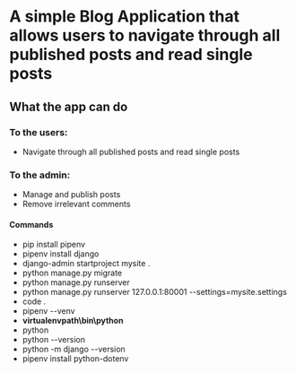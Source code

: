 # A simple Blog Application that allows users to navigate through all published posts and read single posts
## What the app can do
### To the users:
- Navigate through all published posts and read single posts

### To the admin:
- Manage and publish posts
- Remove irrelevant comments

#### Commands
- pip install pipenv
- pipenv install django
- django-admin startproject mysite .
- python manage.py migrate
- python manage.py runserver
- python manage.py runserver 127.0.0.1:80001 --settings=mysite.settings
- code .
- pipenv --venv
- **virtualenvpath\bin\python**
- python
- python --version
- python -m django --version
- pipenv install python-dotenv